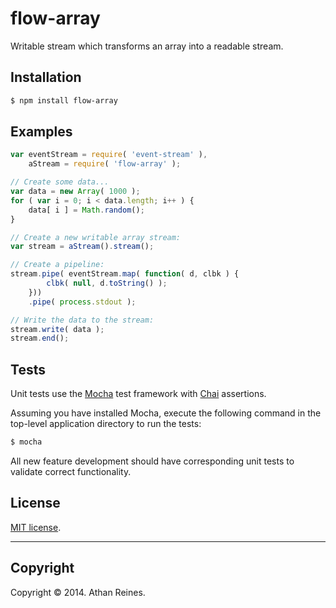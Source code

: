 flow-array
==========

Writable stream which transforms an array into a readable stream.


## Installation

``` bash
$ npm install flow-array
```


## Examples

``` javascript
var eventStream = require( 'event-stream' ),
	aStream = require( 'flow-array' );

// Create some data...
var data = new Array( 1000 );
for ( var i = 0; i < data.length; i++ ) {
	data[ i ] = Math.random();
}

// Create a new writable array stream:
var stream = aStream().stream();

// Create a pipeline:
stream.pipe( eventStream.map( function( d, clbk ) {
		clbk( null, d.toString() );
	}))
	.pipe( process.stdout );

// Write the data to the stream:
stream.write( data );
stream.end();
```

## Tests

Unit tests use the [Mocha](http://visionmedia.github.io/mocha) test framework with [Chai](http://chaijs.com) assertions.

Assuming you have installed Mocha, execute the following command in the top-level application directory to run the tests:

``` bash
$ mocha
```

All new feature development should have corresponding unit tests to validate correct functionality.


## License

[MIT license](http://opensource.org/licenses/MIT). 


---
## Copyright

Copyright &copy; 2014. Athan Reines.


